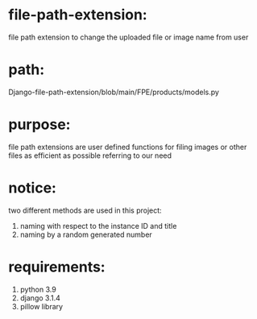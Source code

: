 # file-path-extension:
file path extension to change the uploaded file or image name from user
# path:
Django-file-path-extension/blob/main/FPE/products/models.py
# purpose:
file path extensions are user defined functions for filing images or other files as efficient as possible referring to our need
# notice:
two different methods are used in this project:
1) naming with respect to the instance ID and title
2) naming by a random generated number
# requirements:
1) python 3.9
2) django 3.1.4
3) pillow library
